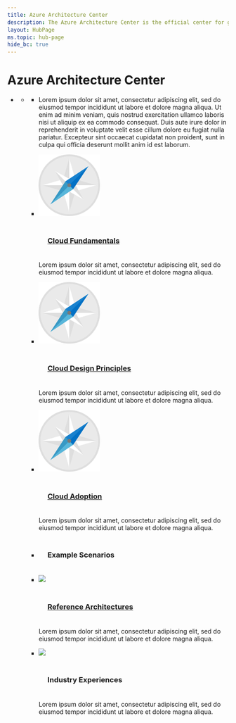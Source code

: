 ```yaml
---
title: Azure Architecture Center
description: The Azure Architecture Center is the official center for guidance, blueprints, patterns, and best practices for building solutions with Microsoft Azure. It is curated by the Microsoft patterns & practices team.
layout: HubPage
ms.topic: hub-page
hide_bc: true
---
```


<div id="main" class="v2">
    <div class="container">
        <h1>Azure Architecture Center</h1>
        <ul class="pivots">
            <li>
                <a data-default="true" href="#main"></a>
                <ul id="main">
                    <li>
                        <a href="#databases"></a>
                        <ul id="databases" class="cardsC">
                            <li class="fullSpan">
                                <div class="container intro">
                                    <p>Lorem ipsum dolor sit amet, consectetur adipiscing elit, sed do eiusmod tempor incididunt ut labore et dolore magna aliqua. Ut enim ad minim veniam, quis nostrud exercitation ullamco laboris nisi ut aliquip ex ea commodo consequat. Duis aute irure dolor in reprehenderit in voluptate velit esse cillum dolore eu fugiat nulla pariatur. Excepteur sint occaecat cupidatat non proident, sunt in culpa qui officia deserunt mollit anim id est laborum. </p>
                                </div>
                            </li>
                             <li>
                                <div class="cardSize">
                                    <div class="cardPadding">
                                        <div class="card">
                                            <div class="cardImageOuter">
                                                <div class="cardImage">
                                                    <img src="./_images/a3g-logo.svg" height="140px" />
                                                </div>
                                            </div>                                        
                                            <div class="cardText">
                                                <h3 class="bgdAccent1" style="padding:20px;"><a href="./fundamentals/index.md">Cloud Fundamentals</a></h3>
                                                <p>Lorem ipsum dolor sit amet, consectetur adipiscing elit, sed do eiusmod tempor incididunt ut labore et dolore magna aliqua.</p>
                                            </div>
                                         </div>
                                    </div>
                                </div>
                            </li>
                             <li>
                                <div class="cardSize">
                                    <div class="cardPadding">
                                        <div class="card">
                                            <div class="cardImageOuter">
                                                <div class="cardImage">
                                                    <img src="./_images/a3g-logo.svg" height="140px" />
                                                </div>
                                            </div>                                        
                                            <div class="cardText">
                                                <h3 class="bgdAccent1" style="padding:20px;"><a href="#">Cloud Design Principles</a></h3>
                                                <p>Lorem ipsum dolor sit amet, consectetur adipiscing elit, sed do eiusmod tempor incididunt ut labore et dolore magna aliqua.</p>
                                            </div>
                                         </div>
                                    </div>
                                </div>
                            </li>
                             <li>
                                <div class="cardSize">
                                    <div class="cardPadding">
                                        <div class="card">
                                            <div class="cardImageOuter">
                                                <div class="cardImage">
                                                    <img src="./_images/a3g-logo.svg" height="140px" />
                                                </div>
                                            </div>                                        
                                            <div class="cardText">
                                                <h3 class="bgdAccent1" style="padding:20px;"><a href="./cloud-adoption/index.md">Cloud Adoption</a></h3>
                                                <p>Lorem ipsum dolor sit amet, consectetur adipiscing elit, sed do eiusmod tempor incididunt ut labore et dolore magna aliqua.</p>
                                            </div>
                                         </div>
                                    </div>
                                </div>
                            </li>
                            <li>
                                <div class="cardSize">
                                    <div class="cardPadding">
                                        <div class="card">
                                            <div class="cardText">
                                                <h3 class="bgdAccent1" style="padding:20px;">Example Scenarios</h3>
                                            </div>
                                        </div>
                                    </div>
                                </div>
                            </li>
                            <li>
                                <div class="cardSize">
                                    <div class="cardPadding">
                                        <div class="card">
                                            <div class="cardImageOuter">
                                                <div class="cardImage">
                                                    <img src="./_images/reference-architectures.svg" height="140px" />
                                                </div>
                                            </div>                                        
                                            <div class="cardText">
                                                <h3 class="bgdAccent1" style="padding:20px;"><a href="./reference-architectures/index.md">Reference Architectures</a></h3>
                                                <p>Lorem ipsum dolor sit amet, consectetur adipiscing elit, sed do eiusmod tempor incididunt ut labore et dolore magna aliqua.</p>
                                            </div>
                                        </div>
                                    </div>
                                </div>
                            </li>
                            <li>
                                <div class="cardSize">
                                    <div class="cardPadding">
                                        <div class="card">
                                            <div class="cardImageOuter">
                                                <div class="cardImage">
                                                    <img src="./_images/reference-architectures.svg" height="140px" />
                                                </div>
                                            </div>                                        
                                            <div class="cardText">
                                                <h3 class="bgdAccent1" style="padding:20px;"><a href="./reference-architectures/index.md"></a>Industry Experiences</h3>
                                                <p>Lorem ipsum dolor sit amet, consectetur adipiscing elit, sed do eiusmod tempor incididunt ut labore et dolore magna aliqua.</p>
                                            </div>
                                        </div>
                                    </div>
                                </div>
                            </li>
                        </ul>
                    </li>
                </ul>
            </li>
        </ul>
    </div>
</div>